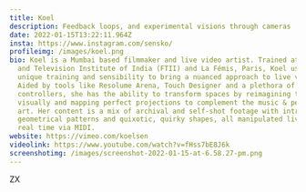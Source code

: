 ```yaml
---
title: Koel
description: Feedback loops, and experimental visions through cameras
date: 2022-01-15T13:22:11.964Z
insta: https://www.instagram.com/sensko/
profileimg: /images/koel.png
bio: Koel is a Mumbai based filmmaker and live video artist. Trained at the Film
  and Television Institute of India (FTII) and La Fémis, Paris, Koel uses her
  unique training and sensibility to bring a nuanced approach to live video.
  Aided by tools like Resolume Arena, Touch Designer and a plethora of MIDI
  controllers, she has the ability to transform spaces by reimagining them
  visually and mapping perfect projections to complement the music & performance
  art. Her content is a mix of archival and self-shot footage with intricate
  geometrical patterns and quixotic, quirky shapes, all manipulated live and in
  real time via MIDI.
website: https://vimeo.com/koelsen
videolink: https://www.youtube.com/watch?v=fHss7bE8J6k
screenshotimg: /images/screenshot-2022-01-15-at-6.58.27-pm.png
---
```

ZX